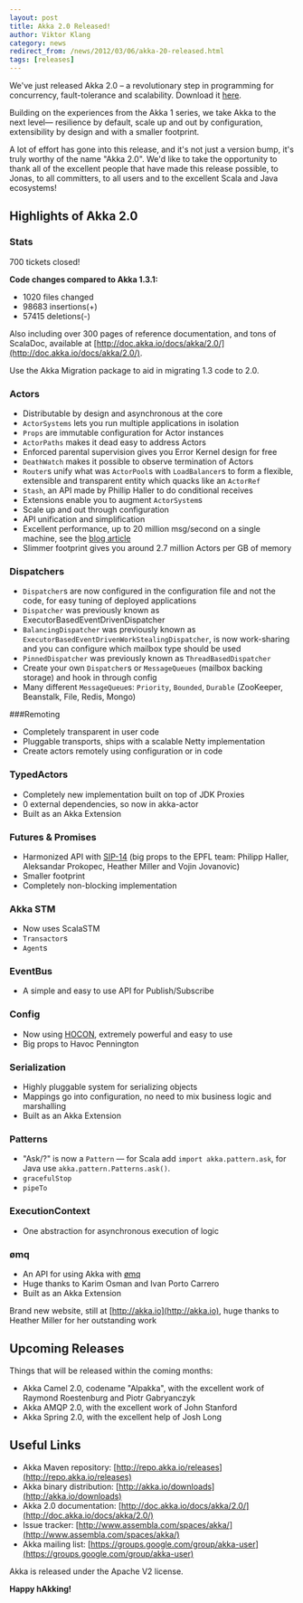```yaml
---
layout: post
title: Akka 2.0 Released!
author: Viktor Klang
category: news
redirect_from: /news/2012/03/06/akka-20-released.html
tags: [releases]
---
```


We've just released Akka 2.0 – a revolutionary step in programming for concurrency, fault-tolerance and scalability. Download it <a href="{{ site.baseurl }}/downloads">here</a>.

Building on the experiences from the Akka 1 series, we take Akka to the next level— resilience by default, scale up and out by configuration, extensibility by design and with a smaller footprint.

A lot of effort has gone into this release, and it's not just a version bump, it's truly worthy of the name "Akka 2.0".
We'd like to take the opportunity to thank all of the excellent people that have made this release possible, 
to Jonas, to all committers, to all users and to the excellent Scala and Java ecosystems!

## Highlights of Akka 2.0

### Stats

700 tickets closed!

**Code changes compared to Akka 1.3.1:**
* 1020 files changed
* 98683 insertions(+)
* 57415 deletions(-)

Also including over 300 pages of reference documentation, and tons of ScalaDoc, available at [http://doc.akka.io/docs/akka/2.0/](http://doc.akka.io/docs/akka/2.0/).

Use the Akka Migration package to aid in migrating 1.3 code to 2.0.

### Actors

* Distributable by design and asynchronous at the core
* `ActorSystems` lets you run multiple applications in isolation
* `Props` are immutable configuration for Actor instances
* `ActorPaths` makes it dead easy to address Actors
* Enforced parental supervision gives you Error Kernel design for free
* `DeathWatch` makes it possible to observe termination of Actors
* `Router`s unify what was `ActorPool`s with `LoadBalancer`s to form a flexible, extensible and transparent entity which quacks like an `ActorRef`
* `Stash`, an API made by Phillip Haller to do conditional receives
* Extensions enable you to augment `ActorSystem`s
* Scale up and out through configuration
* API unification and simplification
* Excellent performance, up to 20 million msg/second on a single machine, see the [blog article](http://letitcrash.com/post/17607272336/scalability-of-fork-join-pool)
* Slimmer footprint gives you around 2.7 million Actors per GB of memory

### Dispatchers
* `Dispatcher`s are now configured in the configuration file and not the code, for easy tuning of deployed applications
* `Dispatcher` was previously known as ExecutorBasedEventDrivenDispatcher
* `BalancingDispatcher` was previously known as `ExecutorBasedEventDrivenWorkStealingDispatcher`, is now work-sharing and you can configure which mailbox type should be used 
* `PinnedDispatcher` was previously known as `ThreadBasedDispatcher`
* Create your own `Dispatcher`s or `MessageQueues` (mailbox backing storage) and hook in through config
* Many different `MessageQueue`s: `Priority`, `Bounded`, `Durable` (ZooKeeper, Beanstalk, File, Redis, Mongo)

###Remoting
* Completely transparent in user code
* Pluggable transports, ships with a scalable Netty implementation
* Create actors remotely using configuration or in code

### TypedActors
* Completely new implementation built on top of JDK Proxies
* 0 external dependencies, so now in akka-actor
* Built as an Akka Extension

### Futures & Promises
*  Harmonized API with [SIP-14](http://docs.scala-lang.org/sips/pending/futures-promises.html) (big props to the EPFL team: Philipp Haller, Aleksandar Prokopec, Heather Miller and Vojin Jovanovic)
* Smaller footprint
* Completely non-blocking implementation

### Akka STM
* Now uses ScalaSTM
* `Transactor`s
* `Agent`s

### EventBus
* A simple and easy to use API for Publish/Subscribe

### Config
* Now using [HOCON](https://github.com/typesafehub/config), extremely powerful and easy to use
* Big props to Havoc Pennington

### Serialization
* Highly pluggable system for serializing objects
* Mappings go into configuration, no need to mix business logic and marshalling
* Built as an Akka Extension

### Patterns
* "Ask/?" is now a `Pattern` — for Scala add `import akka.pattern.ask`, for Java use `akka.pattern.Patterns.ask()`.
* `gracefulStop`
* `pipeTo`

### ExecutionContext
* One abstraction for asynchronous execution of logic

### ømq
* An API for using Akka with [ømq](http://www.zeromq.org/)
* Huge thanks to Karim Osman and Ivan Porto Carrero
* Built as an Akka Extension

Brand new website, still at [http://akka.io](http://akka.io), huge thanks to Heather Miller for her outstanding work

## Upcoming Releases

Things that will be released within the coming months:
* Akka Camel 2.0, codename "Alpakka", with the excellent work of Raymond Roestenburg and Piotr Gabryanczyk
* Akka AMQP 2.0, with the excellent work of John Stanford
* Akka Spring 2.0, with the excellent help of Josh Long

## Useful Links

* Akka Maven repository: [http://repo.akka.io/releases](http://repo.akka.io/releases)
* Akka binary distribution: [http://akka.io/downloads](http://akka.io/downloads)
* Akka 2.0 documentation: [http://doc.akka.io/docs/akka/2.0/](http://doc.akka.io/docs/akka/2.0/)
* Issue tracker: [http://www.assembla.com/spaces/akka/](http://www.assembla.com/spaces/akka/)
* Akka mailing list: [https://groups.google.com/group/akka-user](https://groups.google.com/group/akka-user)

Akka is released under the Apache V2 license.

**Happy hAkking!**